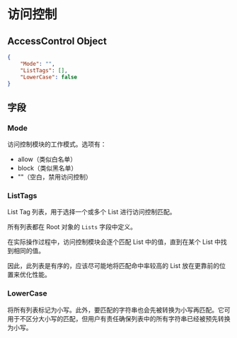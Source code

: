 # 访问控制

## AccessControl Object

```json
{
    "Mode": "",
    "ListTags": [],
    "LowerCase": false
}
```

## 字段

### Mode

访问控制模块的工作模式。选项有：

- allow（类似白名单）
- block（类似黑名单）
- ""（空白，禁用访问控制）

### ListTags

List Tag 列表，用于选择一个或多个 List 进行访问控制匹配。

所有列表都在 Root 对象的 `Lists` 字段中定义。

在实际操作过程中，访问控制模块会逐个匹配 List 中的值，直到在某个 List 中找到相同的值。

因此，此列表是有序的，应该尽可能地将匹配命中率较高的 List 放在更靠前的位置来优化性能。

### LowerCase

将所有列表标记为小写。此外，要匹配的字符串也会先被转换为小写再匹配。它可用于不区分大小写的匹配，但用户有责任确保列表中的所有字符串已经被预先转换为小写。
